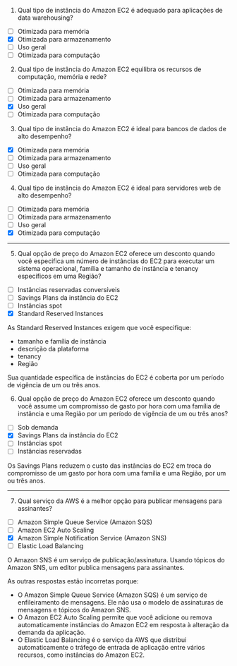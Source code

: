 1. Qual tipo de instância do Amazon EC2 é adequado para aplicações de data warehousing?

- [ ] Otimizada para memória
- [x] Otimizada para armazenamento
- [ ] Uso geral
- [ ] Otimizada para computação

2. Qual tipo de instância do Amazon EC2 equilibra os recursos de computação, memória e rede?

- [ ] Otimizada para memória
- [ ] Otimizada para armazenamento
- [x] Uso geral
- [ ] Otimizada para computação

3. Qual tipo de instância do Amazon EC2 é ideal para bancos de dados de alto desempenho?

- [x] Otimizada para memória
- [ ] Otimizada para armazenamento
- [ ] Uso geral
- [ ] Otimizada para computação

4. Qual tipo de instância do Amazon EC2 é ideal para servidores web de alto desempenho?

- [ ] Otimizada para memória
- [ ] Otimizada para armazenamento
- [ ] Uso geral
- [x] Otimizada para computação

--- 

5. Qual opção de preço do Amazon EC2 oferece um desconto quando você especifica um número de instâncias do EC2 para executar um sistema operacional, família e tamanho de instância e tenancy específicos em uma Região?

- [ ] Instâncias reservadas conversíveis
- [ ] Savings Plans da instância do EC2
- [ ] Instâncias spot
- [x] Standard Reserved Instances

As Standard Reserved Instances exigem que você especifique: 

- tamanho e família de instância
- descrição da plataforma
- tenancy
- Região
  
Sua quantidade específica de instâncias do EC2 é coberta por um período de vigência de um ou três anos.

6. Qual opção de preço do Amazon EC2 oferece um desconto quando você assume um compromisso de gasto por hora com uma família de instância e uma Região por um período de vigência de um ou três anos?

- [ ] Sob demanda
- [x] Savings Plans da instância do EC2
- [ ] Instâncias spot
- [ ] Instâncias reservadas

Os Savings Plans reduzem o custo das instâncias do EC2 em troca do compromisso de um gasto por hora com uma família e uma Região, por um ou três anos. 

---

7. Qual serviço da AWS é a melhor opção para publicar mensagens para assinantes?
- [ ] Amazon Simple Queue Service (Amazon SQS)
- [ ] Amazon EC2 Auto Scaling
- [x] Amazon Simple Notification Service (Amazon SNS)
- [ ] Elastic Load Balancing

O Amazon SNS é um serviço de publicação/assinatura. Usando tópicos do Amazon SNS, um editor publica mensagens para assinantes.

As outras respostas estão incorretas porque:

- O Amazon Simple Queue Service (Amazon SQS) é um serviço de enfileiramento de mensagens. Ele não usa o modelo de assinaturas de mensagens e tópicos do Amazon SNS.
- O Amazon EC2 Auto Scaling permite que você adicione ou remova automaticamente instâncias do Amazon EC2 em resposta à alteração da demanda da aplicação.
- O Elastic Load Balancing é o serviço da AWS que distribui automaticamente o tráfego de entrada de aplicação entre vários recursos, como instâncias do Amazon EC2.